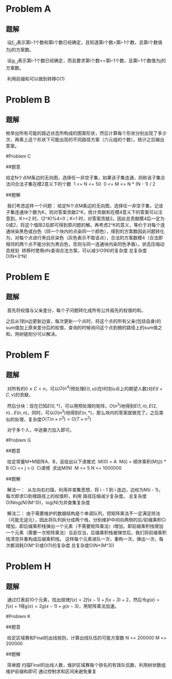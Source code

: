 # Problem A

## 题解

​	设$f_{i,j}$表示第i-1个数和第i个数已经确定，且知道第i个数>第i-1个数，且第i个数值为j的方案数。

​	设$g_{i,j}$表示第i-1个数已经确定，而且要求第i个数<=第i-1个数，且第i-1个数值为j的方案数。

​	利用前缀和可以做到转移O(1)

# Problem B

## 题解

​	枚举出所有可能的路近状态所构成的图案形状，然后计算每个形状分别出现了多少次，再乘上这个形状下可能出现的不同路径方案（六元组的个数）。统计之后输出答案。

#Problem C

##题意

​	给定N个点M条边的无向图，选择任一非空子集，如果该子集连通，则称该子集合法
​	问合法子集在模2意义下的个数
​	1 <= N <= 50
​	0 <= M <= N * (N - 1) / 2

##题解

​	我们考虑这样一个问题：
​	给定N个点M条边的无向图，选择任一非空子集，记该子集连通块个数为K，则对答案贡献2^K，统计贡献和在模4意义下的答案
​	可以注意到，K>=2 时，(2^K)%4=0；K=1 时，对答案贡献2。因此总贡献模4后一定为0或2，将这个值除2后即可得到原问题的解。
​	再考虑2^K的意义，等价于对每个连通块染黑色或白色（同一个块内的点染同一个颜色），得到的方案数因此问题转化为，对每个点进行黑白灰染色（灰色表示不取该点），合法的方案数模4（合法即相邻的两个点不能分别为黑白色，否则与同一连通块内染同色矛盾）。
​	状态压缩动态规划
​	转移时使用dfs查询合法方案，可以减少O(N)的复杂度
​	总复杂度O(N*3^N)

# Problem E

## 题解

​	首先将权值与父亲差分，每个子问题转化成所有公共祖先的权值的和。

​	之后从1到n边更新边查，每次更新一个点时，将这个点的所有父亲(包括自身)的sum值加上原来差分后的权值，查询的时候询问这个点到根的路径上的sum值之和，用树链剖分可以解决。

# Problem F

## 题解

​	对所有的$0\leq C < n$，可以$O(n^4)$预处理$E(t,u)$(在t时刻u点上的期望人数)对$E(t+C,v)$的贡献。

​	然后分块：现在已知$E(0,*)$，可以用预处理的矩阵，$O(n^3)$地得到$E(1,n),E(2,n)...E(n,n)$，同时，可以$O(n^3)$地得到$E(n,*)$，那么块内的答案就做完了。之后类似的处理，复杂度$O(T/n\times n^3)=O(T\times n^2)$

​	对于多个人，中途暴力加入即可。

#Problem G

##题意

​	给定常量M*M矩阵A、B，且给出以下递推式
​	M(0) = A
​	M(i) = 顺序乘积(M(j)) * B {Ci <= j < i}
​	Ci递增
​	求出M(N)
​	M <= 5 N <= 1000000

##题解

​	解法一：
​	从左向右扫描，利用并查集思想，将 i - 1 到 i 连边，边权为M(i - 1)，每次即求Ci到根路径上的权值积，利用	路径压缩减少复杂度。
​	总复杂度O(N*log(N)*(M^3))，log(N)为并查集复杂度

​	解法二：
​	由于需要维护的数据结构是个单调队列，但矩阵乘法不一定满足除法（可能无逆元），因此将队列拆分成两个栈，分别维护中间向两侧的后/前缀乘积Ci增加，即后缀乘积栈弹出一个元素（不需要矩阵乘法）i增加，即前缀乘积栈增加一个元素（需要一次矩阵乘法）
​	当且仅当，后缀乘积栈被弹空后，我们将前缀乘积栈清空并重构成后缀乘积栈。
​	这样每个元素进队一次，重构一次，弹出一次，每次都消耗O(M^3)或O(1)的复杂度
总复杂度O(N*(M^3))

# Problem H

## 题解

​	通过打表前10个元素，找出规律$f(x) = 2f(x-1) + f(x-3)+2$，然后令$g(x) = f(x) + 1$得$g(x) = 2g(x-1) + g(x-3)$，用矩阵乘法加速。

#Problem K

##题意

​	给定区域赛和Final的出线规则，计算出线队伍的可能方案数
N <= 200000 M <= 200000

##题解

​	简单题
​	扫描Final的出线人数，维护区域赛每个排名的有效队伍数，利用树状数组维护前缀和即可
通过控制求和区间来避免重复
